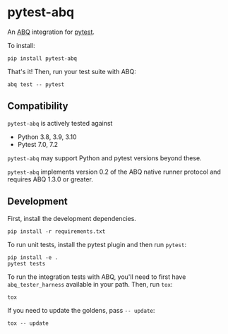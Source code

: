 # pytest-abq

An [ABQ](rwx.com/abq) integration for [pytest](https://docs.pytest.org/en/7.2.x/).

To install:

```
pip install pytest-abq
```

That's it! Then, run your test suite with ABQ:

```
abq test -- pytest
```

## Compatibility

`pytest-abq` is actively tested against

- Python 3.8, 3.9, 3.10
- Pytest 7.0, 7.2

`pytest-abq` may support Python and pytest versions beyond these.

`pytest-abq` implements version 0.2 of the ABQ native runner protocol and
requires ABQ 1.3.0 or greater.

## Development

First, install the development dependencies.

```
pip install -r requirements.txt
```

To run unit tests, install the pytest plugin and then run `pytest`:

```
pip install -e .
pytest tests
```

To run the integration tests with ABQ, you'll need to first have
`abq_tester_harness` available in your path. Then, run `tox`:

```
tox
```

If you need to update the goldens, pass `-- update`:

```
tox -- update
```
